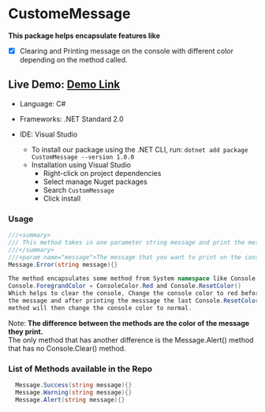 # CustomeMessage
**This package helps encapsulate features like**
* [x] Clearing and Printing message on the console with different color depending on the method called.

## Live Demo: [Demo Link](https://KellynCodes.github.io/CustomMessage)

- Language: C#
- Frameworks: .NET Standard 2.0
- IDE: Visual Studio

  - To install our package using the .NET CLI, run: `dotnet add package CustomMessage --version 1.0.0`
  - Installation using Visual Studio
    - Right-click on project dependencies
    - Select manage Nuget packages
    - Search `CustomMessage`
    - Click install

### Usage
```C#
///<summary>
/// This method takes in one parameter string message and print the message in the console with danger color.
///</summary>
///<param name="message">The message that you want to print on the console.</param>
Message.Error(string message){}

The method encapsulates some method from System namespace like Console.Clear(),
Console.ForegrandColor = ConsoleColor.Red and Console.ResetColor()
Which helps to clear the console, Change the console color to red before printing
the message and after printing the messsage the last Console.ResetColor()
method will then change the console color to normal.
```

Note: **The difference between the methods are the color of the message they print.**
 </br > The only method that has another difference is the Message.Alert() method that has no Console.Clear() method.

 ### List of Methods available in the Repo
 ```C# Message.Error(string message){}
   Message.Success(string message){}
   Message.Warning(string message){}
   Message.Alert(string message){}
  ```
